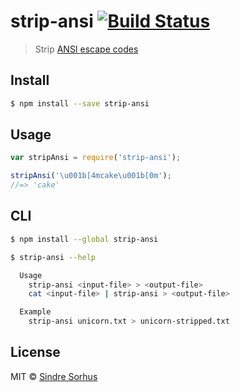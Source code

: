 # strip-ansi [![Build Status](https://travis-ci.org/sindresorhus/strip-ansi.svg?branch=master)](https://travis-ci.org/sindresorhus/strip-ansi)

> Strip [ANSI escape codes](http://en.wikipedia.org/wiki/ANSI_escape_code)


## Install

```sh
$ npm install --save strip-ansi
```


## Usage

```js
var stripAnsi = require('strip-ansi');

stripAnsi('\u001b[4mcake\u001b[0m');
//=> 'cake'
```


## CLI

```sh
$ npm install --global strip-ansi
```

```sh
$ strip-ansi --help

  Usage
    strip-ansi <input-file> > <output-file>
    cat <input-file> | strip-ansi > <output-file>

  Example
    strip-ansi unicorn.txt > unicorn-stripped.txt
```


## License

MIT © [Sindre Sorhus](http://sindresorhus.com)
